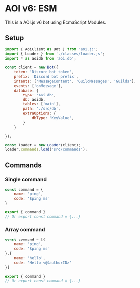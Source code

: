 # AOI v6: ESM
This is a AOI.js v6 bot using EcmaScript Modules.

## Setup
```javascript
import { AoiClient as Bot } from 'aoi.js';
import { Loader } from './classes/loader.js';
import * as aoidb from 'aoi.db';

const client = new Bot({
    token: 'Discord bot token',
    prefix: 'Discord bot prefix',
    intents: ['MessageContent', 'GuildMessages', 'Guilds'],
    events: ['onMessage'],
    database: {
        type: 'aoi.db',
        db: aoidb,
        tables: ['main'],
        path: './src/db',
        extraOptions: {
            dbType: 'KeyValue',
        }
    }

});

const loader = new Loader(client);
loader.commands.load('src/commands');
```

## Commands
### Single command
```javascript
const command = {
    name: 'ping',
    code: '$ping ms'
}

export { command }
// Or export const command = {...}
```

### Array command
```javascript
const command = [{
    name: 'ping',
    code: '$ping ms'
},{
    name: 'hello',
    code: 'Hello <@$authorID>'
}]

export { command }
// Or export const command = {...}
```
